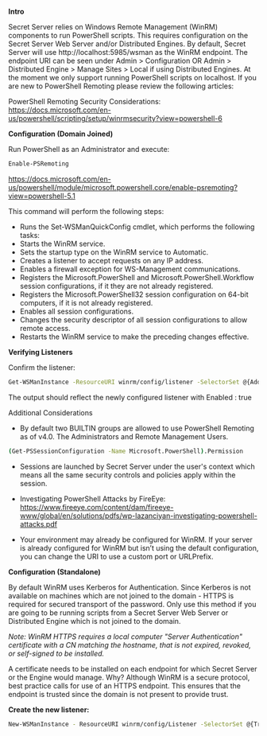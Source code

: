 **Intro**

Secret Server relies on Windows Remote Management (WinRM) components to run PowerShell scripts. This requires configuration on the Secret Server Web Server and/or Distributed Engines. By default, Secret Server will use http://localhost:5985/wsman as the WinRM endpoint.​ The endpoint URI can be seen under Admin > Configuration OR Admin > Distributed Engine > Manage Sites > Local if using Distributed Engines. At the moment we only support running PowerShell scripts on localhost. If you are new to PowerShell Remoting please review the following articles:

PowerShell Remoting Security Considerations: https://docs.microsoft.com/en-us/powershell/scripting/setup/winrmsecurity?view=powershell-6
 
**Configuration (Domain Joined)**

Run PowerShell as an Administrator and execute:
```sh
Enable-PSRemoting
```
https://docs.microsoft.com/en-us/powershell/module/microsoft.powershell.core/enable-psremoting?view=powershell-5.1

This command will perform the following steps:
- Runs the Set-WSManQuickConfig cmdlet, which performs the following tasks:
- Starts the WinRM service.
- Sets the startup type on the WinRM service to Automatic.
- Creates a listener to accept requests on any IP address.
- Enables a firewall exception for WS-Management communications.
- Registers the Microsoft.PowerShell and Microsoft.PowerShell.Workflow session configurations, if it they are not already registered.
- Registers the Microsoft.PowerShell32 session configuration on 64-bit computers, if it is not already registered.
- Enables all session configurations.
- Changes the security descriptor of all session configurations to allow remote access.
- Restarts the WinRM service to make the preceding changes effective.

**Verifying Listeners**

Confirm the listener:
```sh
Get-WSManInstance -ResourceURI winrm/config/listener -SelectorSet @{Address="*";Transport="http"}
```

The output should reflect the newly configured listener with Enabled : true

Additional Considerations

- By default two BUILTIN groups are allowed to use PowerShell Remoting as of v4.0. The Administrators and Remote Management Users.

```sh
(Get-PSSessionConfiguration -Name Microsoft.PowerShell).Permission
```
- Sessions are launched by Secret Server under the user's context which means all the same security controls and policies apply within the session.
- Investigating PowerShell Attacks by FireEye: https://www.fireeye.com/content/dam/fireeye-www/global/en/solutions/pdfs/wp-lazanciyan-investigating-powershell-attacks.pdf

- Your environment may already be configured for WinRM. If your server is already configured for WinRM but isn’t using the default configuration, you can change the URI to use a custom port or URLPrefix.

**Configuration (Standalone)**

By default WinRM uses Kerberos for Authentication. Since Kerberos is not available on machines which are not joined to the domain - HTTPS is required for secured transport of the password. Only use this method if you are going to be running scripts from a Secret Server Web Server or Distributed Engine which is not joined to the domain.

*Note: WinRM HTTPS requires a local computer "Server Authentication" certificate with a CN matching the hostname, that is not expired, revoked, or self-signed to be installed.*

A certificate needs to be installed on each endpoint for which Secret Server or the Engine would manage. Why? Although WinRM is a secure protocol, best practice calls for use of an HTTPS endpoint. This ensures that the endpoint is trusted since the domain is not present to provide trust.

**Create the new listener:**
```sh
New-WSManInstance - ResourceURI winrm/config/Listener -SelectorSet @{Transport=HTTPS} -ValueSet @{Hostname="HOST";CertificateThumbprint="XXXXXXXXXX"}
```